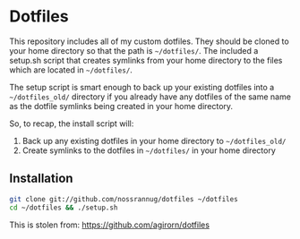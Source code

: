 Dotfiles
========
This repository includes all of my custom dotfiles.  They should be cloned to
your home directory so that the path is `~/dotfiles/`.  The included a setup.sh
script that creates symlinks from your home directory to the files which are 
located in `~/dotfiles/`.

The setup script is smart enough to back up your existing dotfiles into a
`~/dotfiles_old/` directory if you already have any dotfiles of the same name
as the dotfile symlinks being created in your home directory.

So, to recap, the install script will:

1. Back up any existing dotfiles in your home directory to `~/dotfiles_old/`
2. Create symlinks to the dotfiles in `~/dotfiles/` in your home directory

Installation
------------

``` bash
git clone git://github.com/nossrannug/dotfiles ~/dotfiles
cd ~/dotfiles && ./setup.sh
```

This is stolen from: https://github.com/agirorn/dotfiles